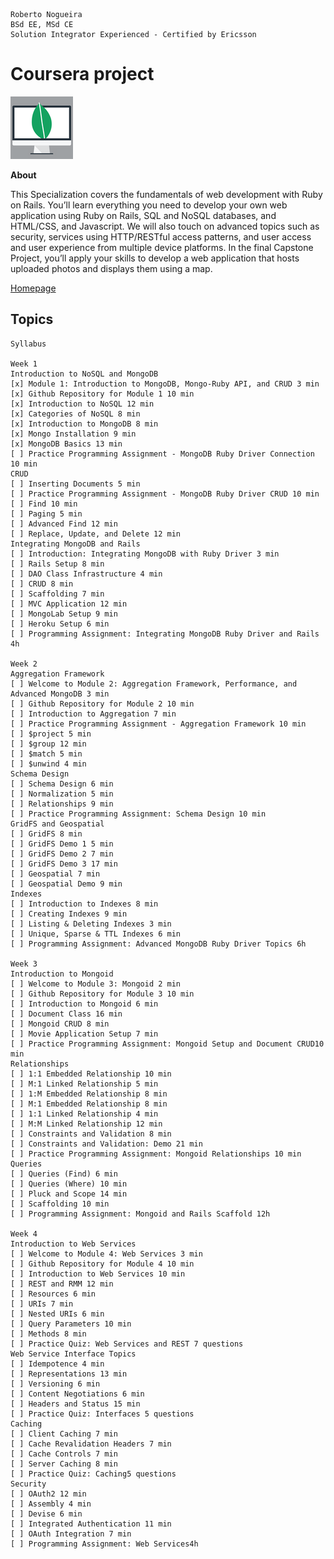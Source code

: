 ```
Roberto Nogueira  
BSd EE, MSd CE
Solution Integrator Experienced - Certified by Ericsson
```
# Coursera project

![coursera image](images/coursera.png)

**About**

This Specialization covers the fundamentals of web development with Ruby on Rails. You’ll learn everything you need to develop your own web application using Ruby on Rails, SQL and NoSQL databases, and HTML/CSS, and Javascript. We will also touch on advanced topics such as security, services using HTTP/RESTful access patterns, and user access and user experience from multiple device platforms. In the final Capstone Project, you’ll apply your skills to develop a web application that hosts uploaded photos and displays them using a map.

[Homepage](https://coursera.com)

## Topics
```
Syllabus

Week 1
Introduction to NoSQL and MongoDB
[x] Module 1: Introduction to MongoDB, Mongo-Ruby API, and CRUD 3 min
[x] Github Repository for Module 1 10 min
[x] Introduction to NoSQL 12 min
[x] Categories of NoSQL 8 min
[x] Introduction to MongoDB 8 min
[x] Mongo Installation 9 min
[x] MongoDB Basics 13 min
[ ] Practice Programming Assignment - MongoDB Ruby Driver Connection 10 min
CRUD
[ ] Inserting Documents 5 min
[ ] Practice Programming Assignment - MongoDB Ruby Driver CRUD 10 min
[ ] Find 10 min
[ ] Paging 5 min
[ ] Advanced Find 12 min
[ ] Replace, Update, and Delete 12 min
Integrating MongoDB and Rails
[ ] Introduction: Integrating MongoDB with Ruby Driver 3 min
[ ] Rails Setup 8 min
[ ] DAO Class Infrastructure 4 min
[ ] CRUD 8 min
[ ] Scaffolding 7 min
[ ] MVC Application 12 min
[ ] MongoLab Setup 9 min
[ ] Heroku Setup 6 min
[ ] Programming Assignment: Integrating MongoDB Ruby Driver and Rails 4h

Week 2
Aggregation Framework
[ ] Welcome to Module 2: Aggregation Framework, Performance, and Advanced MongoDB 3 min
[ ] Github Repository for Module 2 10 min
[ ] Introduction to Aggregation 7 min
[ ] Practice Programming Assignment - Aggregation Framework 10 min
[ ] $project 5 min
[ ] $group 12 min
[ ] $match 5 min
[ ] $unwind 4 min
Schema Design
[ ] Schema Design 6 min
[ ] Normalization 5 min
[ ] Relationships 9 min
[ ] Practice Programming Assignment: Schema Design 10 min
GridFS and Geospatial
[ ] GridFS 8 min
[ ] GridFS Demo 1 5 min
[ ] GridFS Demo 2 7 min
[ ] GridFS Demo 3 17 min
[ ] Geospatial 7 min
[ ] Geospatial Demo 9 min
Indexes
[ ] Introduction to Indexes 8 min
[ ] Creating Indexes 9 min
[ ] Listing & Deleting Indexes 3 min
[ ] Unique, Sparse & TTL Indexes 6 min
[ ] Programming Assignment: Advanced MongoDB Ruby Driver Topics 6h

Week 3
Introduction to Mongoid
[ ] Welcome to Module 3: Mongoid 2 min
[ ] Github Repository for Module 3 10 min
[ ] Introduction to Mongoid 6 min
[ ] Document Class 16 min
[ ] Mongoid CRUD 8 min
[ ] Movie Application Setup 7 min
[ ] Practice Programming Assignment: Mongoid Setup and Document CRUD10 min
Relationships
[ ] 1:1 Embedded Relationship 10 min
[ ] M:1 Linked Relationship 5 min
[ ] 1:M Embedded Relationship 8 min
[ ] M:1 Embedded Relationship 8 min
[ ] 1:1 Linked Relationship 4 min
[ ] M:M Linked Relationship 12 min
[ ] Constraints and Validation 8 min
[ ] Constraints and Validation: Demo 21 min
[ ] Practice Programming Assignment: Mongoid Relationships 10 min
Queries
[ ] Queries (Find) 6 min
[ ] Queries (Where) 10 min
[ ] Pluck and Scope 14 min
[ ] Scaffolding 10 min
[ ] Programming Assignment: Mongoid and Rails Scaffold 12h

Week 4
Introduction to Web Services
[ ] Welcome to Module 4: Web Services 3 min
[ ] Github Repository for Module 4 10 min
[ ] Introduction to Web Services 10 min
[ ] REST and RMM 12 min
[ ] Resources 6 min
[ ] URIs 7 min
[ ] Nested URIs 6 min
[ ] Query Parameters 10 min
[ ] Methods 8 min
[ ] Practice Quiz: Web Services and REST 7 questions
Web Service Interface Topics
[ ] Idempotence 4 min
[ ] Representations 13 min
[ ] Versioning 6 min
[ ] Content Negotiations 6 min
[ ] Headers and Status 15 min
[ ] Practice Quiz: Interfaces 5 questions
Caching
[ ] Client Caching 7 min
[ ] Cache Revalidation Headers 7 min
[ ] Cache Controls 7 min
[ ] Server Caching 8 min
[ ] Practice Quiz: Caching5 questions
Security
[ ] OAuth2 12 min
[ ] Assembly 4 min
[ ] Devise 6 min
[ ] Integrated Authentication 11 min
[ ] OAuth Integration 7 min
[ ] Programming Assignment: Web Services4h
```
